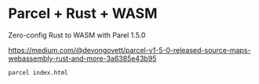 # Parcel + Rust + WASM

Zero-config Rust to WASM with Parel 1.5.0

https://medium.com/@devongovett/parcel-v1-5-0-released-source-maps-webassembly-rust-and-more-3a6385e43b95

```
parcel index.html
```
